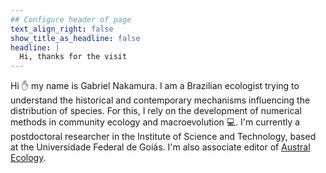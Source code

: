 ```yaml
---
## Configure header of page
text_align_right: false
show_title_as_headline: false
headline: |
  Hi, thanks for the visit
---
```


<!-- this is a subheadline -->
 Hi :hand: my name is Gabriel Nakamura. I am a Brazilian ecologist trying to understand the historical and contemporary mechanisms influencing the distribution of species. For this, I rely on the development of numerical methods in community ecology and macroevolution :computer:. I'm currently a postdoctoral researcher in the Institute of Science and Technology, based at the Universidade Federal de Goiás. I'm also associate editor of [Austral Ecology](https://onlinelibrary.wiley.com/journal/14429993).
